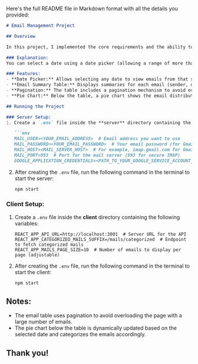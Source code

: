 Here's the full README file in Markdown format with all the details you provided:

```markdown
# Email Management Project

## Overview

In this project, I implemented the core requirements and the ability to display historical email summaries.

### Explanation:
You can select a date using a date picker (allowing a range of more than 3 months as the optional task requires), and the server will fetch emails from that specific day. Each email summary is displayed in a table with columns showing the sender, date, subject, and categories that the email belongs to, which are classified using the Google Cloud Natural Language API.

### Features:
- **Date Picker:** Allows selecting any date to view emails from that specific day.
- **Email Summary Table:** Displays summaries for each email (sender, date, subject, and categories).
- **Pagination:** The table includes a pagination mechanism to avoid overloading the page when there are many emails.
- **Pie Chart:** Below the table, a pie chart shows the email distribution by categories. The chart updates dynamically according to the selected date.

## Running the Project

### Server Setup:
1. Create a `.env` file inside the **server** directory containing the following variables:

   ```env
   MAIL_USER=<YOUR_EMAIL_ADDRESS>  # Email address you want to use
   MAIL_PASSWORD=<YOUR_EMAIL_PASSWORD>  # Your email password (for Gmail, create an app password)
   MAIL_HOST=<MAIL_SERVER_HOST>  # For example, imap.gmail.com for Gmail
   MAIL_PORT=993  # Port for the mail server (993 for secure IMAP)
   GOOGLE_APPLICATION_CREDENTIALS=<PATH_TO_YOUR_GOOGLE_SERVICE_ACCOUNT_JSON>  # Path to your Google service account JSON file
   ```

2. After creating the `.env` file, run the following command in the terminal to start the server:

   ```bash
   npm start
   ```

### Client Setup:
1. Create a `.env` file inside the **client** directory containing the following variables:

   ```env
   REACT_APP_API_URL=http://localhost:3001  # Server URL for the API
   REACT_APP_CATEGORIZED_MAILS_SUFFIX=/mails/categorized  # Endpoint to fetch categorized mails
   REACT_APP_MAILS_PAGE_SIZE=10  # Number of emails to display per page (adjustable)
   ```

2. After creating the `.env` file, run the following command in the terminal to start the client:

   ```bash
   npm start
   ```

## Notes:
- The email table uses pagination to avoid overloading the page with a large number of emails.
- The pie chart below the table is dynamically updated based on the selected date and categorizes the emails accordingly.

## Thank you!
